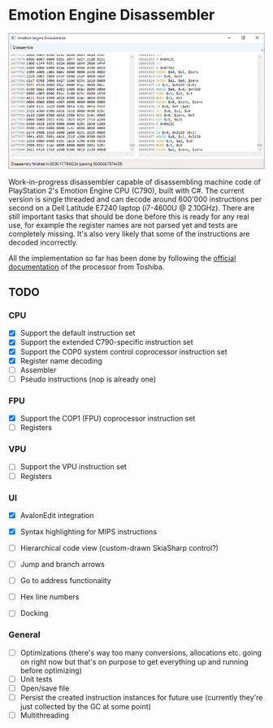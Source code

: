 # Emotion Engine Disassembler
![Disassembler screenshot](https://raw.githubusercontent.com/HankiDesign/EmotionEngineDisassembler/master/Screenshots/EmotionEngineDisassembler01.PNG)

Work-in-progress disassembler capable of disassembling machine code of PlayStation 2's Emotion Engine CPU (C790), built with C#. The current version is single threaded and can decode around 600'000 instructions per second on a Dell Latitude E7240 laptop (i7-4600U @ 2.10GHz). There are still important tasks that should be done before this is ready for any real use, for example the register names are not parsed yet and tests are completely missing. It's also very likely that some of the instructions are decoded incorrectly.

All the implementation so far has been done by following the [official documentation](https://wiki.qemu.org/images/2/2a/C790.pdf) of the processor from Toshiba.

## TODO

### CPU
- [X] Support the default instruction set
- [X] Support the extended C790-specific instruction set 
- [X] Support the COP0 system control coprocessor instruction set
- [X] Register name decoding
- [ ] Assembler
- [ ] Pseudo instructions (nop is already one)

### FPU
- [X] Support the COP1 (FPU) coprocessor instruction set
- [ ] Registers

### VPU
- [ ] Support the VPU instruction set
- [ ] Registers

### UI
- [X] AvalonEdit integration
- [X] Syntax highlighting for MIPS instructions
- [ ] Hierarchical code view (custom-drawn SkiaSharp control?)
- [ ] Jump and branch arrows
- [ ] Go to address functionality
- [ ] Hex line numbers
- [ ] Docking


### General
- [ ] Optimizations (there's way too many conversions, allocations etc. going on right now but that's on purpose to get everything up and running before optimizing)
- [ ] Unit tests
- [ ] Open/save file
- [ ] Persist the created instruction instances for future use (currently they're just collected by the GC at some point)
- [ ] Multithreading
